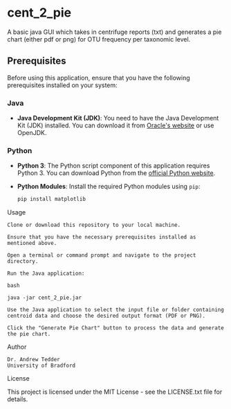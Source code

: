 # cent_2_pie
A basic java GUI which takes in centrifuge reports (txt) and generates a pie chart (either pdf or png) for OTU frequency per taxonomic level. 

## Prerequisites

Before using this application, ensure that you have the following prerequisites installed on your system:

### Java

- **Java Development Kit (JDK)**: You need to have the Java Development Kit (JDK) installed. You can download it from [Oracle's website](https://www.oracle.com/java/technologies/javase-downloads.html) or use OpenJDK.

### Python

- **Python 3**: The Python script component of this application requires Python 3. You can download Python from the [official Python website](https://www.python.org/downloads/).

- **Python Modules**: Install the required Python modules using `pip`:

  ```bash
  pip install matplotlib

Usage

    Clone or download this repository to your local machine.

    Ensure that you have the necessary prerequisites installed as mentioned above.

    Open a terminal or command prompt and navigate to the project directory.

    Run the Java application:

    bash

    java -jar cent_2_pie.jar

    Use the Java application to select the input file or folder containing centroid data and choose the desired output format (PDF or PNG).

    Click the "Generate Pie Chart" button to process the data and generate the pie chart.

Author

    Dr. Andrew Tedder
    University of Bradford

License

This project is licensed under the MIT License - see the LICENSE.txt file for details.

